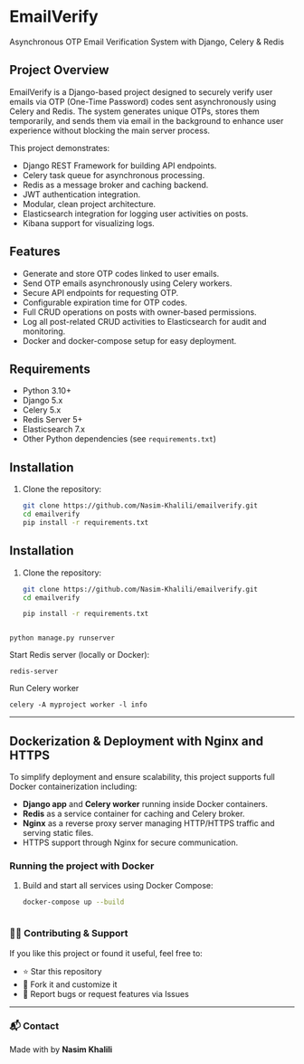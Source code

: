 # EmailVerify
Asynchronous OTP Email Verification System with Django, Celery & Redis

## Project Overview
EmailVerify is a Django-based project designed to securely verify user emails via OTP (One-Time Password) codes sent asynchronously using Celery and Redis. The system generates unique OTPs, stores them temporarily, and sends them via email in the background to enhance user experience without blocking the main server process.

This project demonstrates:
- Django REST Framework for building API endpoints.
- Celery task queue for asynchronous processing.
- Redis as a message broker and caching backend.
- JWT authentication integration.
- Modular, clean project architecture.
- Elasticsearch integration for logging user activities on posts.
- Kibana support for visualizing logs.

## Features
- Generate and store OTP codes linked to user emails.
- Send OTP emails asynchronously using Celery workers.
- Secure API endpoints for requesting OTP.
- Configurable expiration time for OTP codes.
- Full CRUD operations on posts with owner-based permissions.
- Log all post-related CRUD activities to Elasticsearch for audit and monitoring.
- Docker and docker-compose setup for easy deployment.

## Requirements
- Python 3.10+
- Django 5.x
- Celery 5.x
- Redis Server 5+
- Elasticsearch 7.x
- Other Python dependencies (see `requirements.txt`)

## Installation

1. Clone the repository:

   ```bash
   git clone https://github.com/Nasim-Khalili/emailverify.git
   cd emailverify
   pip install -r requirements.txt


## Installation
1. Clone the repository:
   ```bash
   git clone https://github.com/Nasim-Khalili/emailverify.git
   cd emailverify

   pip install -r requirements.txt
  ```
  
  python manage.py runserver
  ```
Start Redis server (locally or Docker):
  ```
  redis-server
 ```
  Run Celery worker
  ```
  celery -A myproject worker -l info
  ```
---

## Dockerization & Deployment with Nginx and HTTPS

To simplify deployment and ensure scalability, this project supports full Docker containerization including:

- **Django app** and **Celery worker** running inside Docker containers.
- **Redis** as a service container for caching and Celery broker.
- **Nginx** as a reverse proxy server managing HTTP/HTTPS traffic and serving static files.
- HTTPS support through Nginx for secure communication.

### Running the project with Docker

1. Build and start all services using Docker Compose:

   ```bash
   docker-compose up --build



### 👩‍💻 Contributing & Support

If you like this project or found it useful, feel free to:

- ⭐ Star this repository  
- 🍴 Fork it and customize it  
- 🐛 Report bugs or request features via Issues  

---

### 📬 Contact

Made with  by **Nasim Khalili**  


